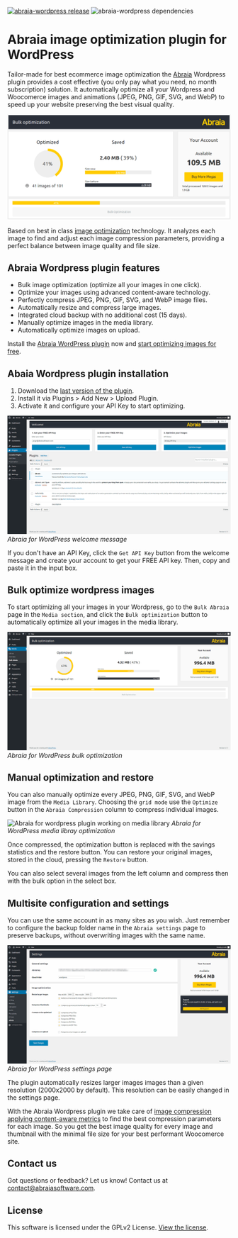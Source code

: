 <!--
  Title: Bulk optimize images with Abraia WordPress plugin
  Description: Built for performant ecommerce images, seamlessly optimize your images with the best quality and minimum file size.
  Author: Abraia Software
  -->

[![abraia-wordpress release](https://img.shields.io/github/release/abraia/abraia-wordpress.svg)](https://github.com/abraia/abraia-wordpress/releases)
![abraia-wordpress dependencies](https://img.shields.io/librariesio/github/abraia/abraia-wordpress.svg)

# Abraia image optimization plugin for WordPress

Tailor-made for best ecommerce image optimization the [Abraia](https://abria.me) Wordpress plugin provides a cost effective (you only pay what you need, no month subscription) solution. It automatically optimize all your Wordpress and Woocomerce images and animations (JPEG, PNG, GIF, SVG, and WebP) to speed up your website preserving the best visual quality.

![Abraia for wordpress bulk animation](images/abraia-wordpress-bulk.gif)

Based on best in class [image optimization](https://abraia.me/docs/image-optimization) technology. It analyzes each image to find and adjust each image compression parameters, providing a perfect balance between image quality and file size.

## Abraia Wordpress plugin features

- Bulk image optimization (optimize all your images in one click).
- Optimize your images using advanced content-aware technology.
- Perfectly compress JPEG, PNG, GIF, SVG, and WebP image files.
- Automatically resize and compress large images.
- Integrated cloud backup with no additional cost (15 days). 
- Manually optimize images in the media library.
- Automatically optimize images on upload.

Install the [Abraia WordPress plugin](https://github.com/abraia/abraia-wordpress/archive/v0.6.3.zip) now and [start optimizing images for free](https://abraia.me/docs/getting-started).

## Abaia Wordpress plugin installation

1. Download the [last version of the plugin](https://github.com/abraia/abraia-wordpress/archive/v0.6.3.zip).
2. Install it via Plugins > Add New > Upload Plugin.
3. Activate it and configure your API Key to start optimizing.

![Abraia for wordpress plugin API Key configuration](images/abraia-wordpress-apikey.png)
*Abraia for WordPress welcome message*

If you don't have an API Key, click the `Get API Key` button from the welcome message and create your account to get your FREE API key. Then, copy and paste it in the input box.

## Bulk optimize wordpress images

To start optimizing all your images in your Wordpress, go to the
`Bulk Abraia` page in the `Media section`, and click the `Bulk optimization` button to automatically optimize all your images in the media library.

![Abraia for wordpress plugin working on bulk mode](images/abraia-wordpress-bulk.png)
*Abraia for WordPress bulk optimization*

## Manual optimization and restore

You can also manually optimize every JPEG, PNG, GIF, SVG, and WebP image from the `Media Library`. Choosing the `grid mode` use the `Optimize` button in the `Abraia Compression` column to compress individual images.

![Abraia for wordpress plugin working on media library](images/abraia-wordpress-manual.png)
*Abraia for WordPress media libray optimization*

Once compressed, the optimization button is replaced with the savings statistics and the restore button. You can restore your original images, stored in the cloud, pressing the `Restore` button.

You can also select several images from the left column and compress then with the bulk option in the select box.

## Multisite configuration and settings

You can use the same account in as many sites as you wish. Just remember to configure the backup folder name in the `Abraia settings` page to preserve backups, without overwriting images with the same name.

![Abraia for wordpress plugin settings page](images/abraia-wordpress-settings.png)
*Abraia for WordPress settings page*

The plugin automatically resizes larger images images than a given resolution (2000x2000 by default). This resolution can be easily changed in the settings page.

With the Abraia Wordpress plugin we take care of [image compression applying content-aware metrics](https://abraia.me/compressor/) to find the best compression parameters for each image. So you get the best image quality for every image and thumbnail with the minimal file size for your best performant Woocomerce site.

## Contact us

Got questions or feedback? Let us know! Contact us at [contact@abraiasoftware.com](mailto:contact@abraiasoftware.com).

## License

This software is licensed under the GPLv2 License. [View the license](LICENSE).
